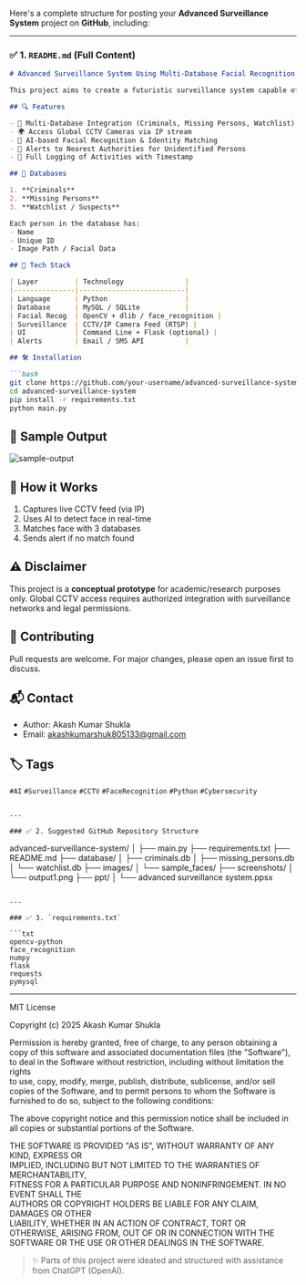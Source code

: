 Here's a complete structure for posting your **Advanced Surveillance System** project on **GitHub**, including:

---

### ✅ 1. `README.md` (Full Content)

````markdown
# Advanced Surveillance System Using Multi-Database Facial Recognition & Global CCTV Access

This project aims to create a futuristic surveillance system capable of scanning identities using facial recognition, comparing them against multiple national databases, and reporting unidentified persons to the nearest security agency.

## 🔍 Features

- 🎯 Multi-Database Integration (Criminals, Missing Persons, Watchlist)
- 🌍 Access Global CCTV Cameras via IP stream
- 🧠 AI-based Facial Recognition & Identity Matching
- 🚨 Alerts to Nearest Authorities for Unidentified Persons
- 🧾 Full Logging of Activities with Timestamp

## 📁 Databases

1. **Criminals**
2. **Missing Persons**
3. **Watchlist / Suspects**

Each person in the database has:
- Name
- Unique ID
- Image Path / Facial Data

## 🧠 Tech Stack

| Layer         | Technology               |
|---------------|--------------------------|
| Language      | Python                   |
| Database      | MySQL / SQLite           |
| Facial Recog  | OpenCV + dlib / face_recognition |
| Surveillance  | CCTV/IP Camera Feed (RTSP) |
| UI            | Command Line + Flask (optional) |
| Alerts        | Email / SMS API          |

## 🛠️ Installation

```bash
git clone https://github.com/your-username/advanced-surveillance-system.git
cd advanced-surveillance-system
pip install -r requirements.txt
python main.py
````

## 📸 Sample Output

![sample-output](screenshots/output1.png)

## 🧪 How it Works

1. Captures live CCTV feed (via IP)
2. Uses AI to detect face in real-time
3. Matches face with 3 databases
4. Sends alert if no match found

## ⚠️ Disclaimer

This project is a **conceptual prototype** for academic/research purposes only. Global CCTV access requires authorized integration with surveillance networks and legal permissions.

## 🤝 Contributing

Pull requests are welcome. For major changes, please open an issue first to discuss.

## 📬 Contact

* Author: Akash Kumar Shukla
* Email: [akashkumarshuk805133@gmail.com](mailto:akashkumarshuk805133@gmail.com)

## 🏷️ Tags

`#AI` `#Surveillance` `#CCTV` `#FaceRecognition` `#Python` `#Cybersecurity`

```

---

### ✅ 2. Suggested GitHub Repository Structure

```

advanced-surveillance-system/
│
├── main.py
├── requirements.txt
├── README.md
├── database/
│   ├── criminals.db
│   ├── missing\_persons.db
│   └── watchlist.db
├── images/
│   └── sample\_faces/
├── screenshots/
│   └── output1.png
├── ppt/
│   └── advanced surveillance system.ppsx

````

---

### ✅ 3. `requirements.txt`

```txt
opencv-python
face_recognition
numpy
flask
requests
pymysql
````

---
MIT License

Copyright (c) 2025 Akash Kumar Shukla

Permission is hereby granted, free of charge, to any person obtaining a copy
of this software and associated documentation files (the "Software"), to deal
in the Software without restriction, including without limitation the rights  
to use, copy, modify, merge, publish, distribute, sublicense, and/or sell      
copies of the Software, and to permit persons to whom the Software is         
furnished to do so, subject to the following conditions:                       

The above copyright notice and this permission notice shall be included in all 
copies or substantial portions of the Software.                                

THE SOFTWARE IS PROVIDED "AS IS", WITHOUT WARRANTY OF ANY KIND, EXPRESS OR    
IMPLIED, INCLUDING BUT NOT LIMITED TO THE WARRANTIES OF MERCHANTABILITY,      
FITNESS FOR A PARTICULAR PURPOSE AND NONINFRINGEMENT. IN NO EVENT SHALL THE   
AUTHORS OR COPYRIGHT HOLDERS BE LIABLE FOR ANY CLAIM, DAMAGES OR OTHER        
LIABILITY, WHETHER IN AN ACTION OF CONTRACT, TORT OR OTHERWISE, ARISING FROM, 
OUT OF OR IN CONNECTION WITH THE SOFTWARE OR THE USE OR OTHER DEALINGS IN THE 
SOFTWARE.

> ✨ Parts of this project were ideated and structured with assistance from ChatGPT (OpenAI).

